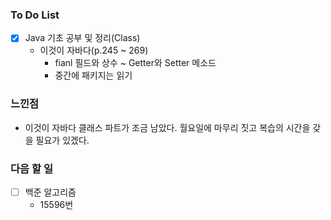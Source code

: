### To Do List

- [x] Java 기초 공부 및 정리(Class)
  - 이것이 자바다(p.245 ~ 269)
    - fianl 필드와 상수 ~ Getter와 Setter 메소드
    - 중간에 패키지는 읽기




### 느낀점 

- 이것이 자바다 클래스 파트가 조금 남았다. 월요일에 마무리 짓고 복습의 시간을 갖을 필요가 있겠다.



### 다음 할 일

- [ ] 백준 알고리즘
  - 15596번